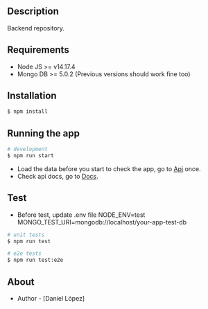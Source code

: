 ## Description

Backend repository.

## Requirements

- Node JS >= v14.17.4
- Mongo DB >= 5.0.2 (Previous versions should work fine too)

## Installation

```bash
$ npm install
```

## Running the app

```bash
# development
$ npm run start
```

- Load the data before you start to check the app, go to [Api](http://localhost:5000/load) once.
- Check api docs, go to [Docs](http://localhost:5000/apidoc).

## Test

- Before test, update .env file
  NODE_ENV=test
  MONGO_TEST_URI=mongodb://localhost/your-app-test-db

```bash
# unit tests
$ npm run test

# e2e tests
$ npm run test:e2e
```

## About

- Author - [Daniel López]
